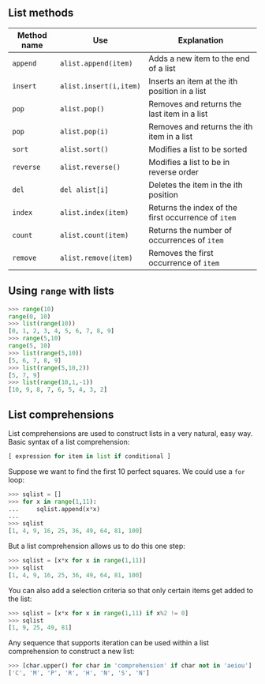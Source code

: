 ## List methods

| **Method name** | **Use**                | **Explanation**                                     |  
| --------------- | ---------------------- | --------------------------------------------------- |  
| `append`        | `alist.append(item)`   | Adds a new item to the end of a list                |  
| `insert`        | `alist.insert(i,item)` | Inserts an item at the ith position in a list       |  
| `pop`           | `alist.pop()`          | Removes and returns the last item in a list         |  
| `pop`           | `alist.pop(i)`         | Removes and returns the ith item in a list          |  
| `sort`          | `alist.sort()`         | Modifies a list to be sorted                        |  
| `reverse`       | `alist.reverse()`      | Modifies a list to be in reverse order              |  
| `del`           | `del alist[i]`         | Deletes the item in the ith position                |  
| `index`         | `alist.index(item)`    | Returns the index of the first occurrence of `item` |  
| `count`         | `alist.count(item)`    | Returns the number of occurrences of `item`         |  
| `remove`        | `alist.remove(item)`   | Removes the first occurrence of `item`              |

## Using `range` with lists

```python
>>> range(10)
range(0, 10)
>>> list(range(10))
[0, 1, 2, 3, 4, 5, 6, 7, 8, 9]
>>> range(5,10)
range(5, 10)
>>> list(range(5,10))
[5, 6, 7, 8, 9]
>>> list(range(5,10,2))
[5, 7, 9]
>>> list(range(10,1,-1))
[10, 9, 8, 7, 6, 5, 4, 3, 2]
```

## List comprehensions

List comprehensions are used to construct lists in a very natural, easy way. Basic syntax of a list comprehension:

```python
[ expression for item in list if conditional ]
```

Suppose we want to find the first 10 perfect squares. We could use a `for` loop:

```python
>>> sqlist = []
>>> for x in range(1,11):
...     sqlist.append(x*x)
... 
>>> sqlist
[1, 4, 9, 16, 25, 36, 49, 64, 81, 100]
```

But a list comprehension allows us to do this one step:

```python
>>> sqlist = [x*x for x in range(1,11)]
>>> sqlist
[1, 4, 9, 16, 25, 36, 49, 64, 81, 100]
```

You can also add a selection criteria so that only certain items get added to the list:

```python
>>> sqlist = [x*x for x in range(1,11) if x%2 != 0]
>>> sqlist
[1, 9, 25, 49, 81]
```

Any sequence that supports iteration can be used within a list comprehension to construct a new list:

```python
>>> [char.upper() for char in 'comprehension' if char not in 'aeiou']
['C', 'M', 'P', 'R', 'H', 'N', 'S', 'N']
```

